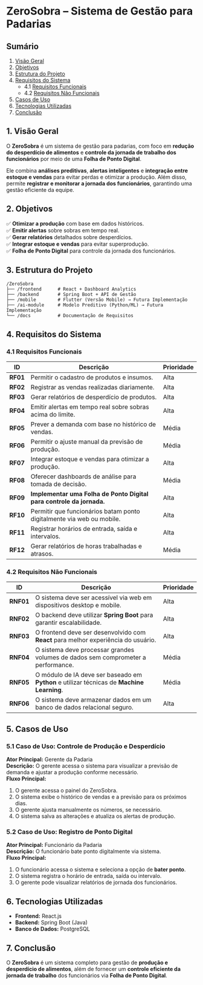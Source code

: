 # **ZeroSobra – Sistema de Gestão para Padarias**  

## **Sumário**  
1. [Visão Geral](#1-visão-geral)  
2. [Objetivos](#2-objetivos)  
3. [Estrutura do Projeto](#3-estrutura-do-projeto)  
4. [Requisitos do Sistema](#4-requisitos-do-sistema)  
   - 4.1 [Requisitos Funcionais](#41-requisitos-funcionais)  
   - 4.2 [Requisitos Não Funcionais](#42-requisitos-não-funcionais)  
5. [Casos de Uso](#5-casos-de-uso)  
6. [Tecnologias Utilizadas](#6-tecnologias-utilizadas)  
7. [Conclusão](#7-conclusão)  


## **1. Visão Geral**  
O **ZeroSobra** é um sistema de gestão para padarias, com foco em **redução do desperdício de alimentos** e **controle da jornada de trabalho dos funcionários** por meio de uma **Folha de Ponto Digital**.  

Ele combina **análises preditivas**, **alertas inteligentes** e **integração entre estoque e vendas** para evitar perdas e otimizar a produção. Além disso, permite **registrar e monitorar a jornada dos funcionários**, garantindo uma gestão eficiente da equipe.  


## **2. Objetivos**  
✅ **Otimizar a produção** com base em dados históricos.  
✅ **Emitir alertas** sobre sobras em tempo real.  
✅ **Gerar relatórios** detalhados sobre desperdícios.  
✅ **Integrar estoque e vendas** para evitar superprodução.  
✅ **Folha de Ponto Digital** para controle da jornada dos funcionários.  


## **3. Estrutura do Projeto**  
```
/ZeroSobra
├── /frontend      # React + Dashboard Analytics
├── /backend       # Spring Boot + API de Gestão
├── /mobile        # Flutter (Versão Mobile) → Futura Implementação
├── /ai-module     # Modelo Preditivo (Python/ML) → Futura Implementação
└── /docs          # Documentação de Requisitos
```


## **4. Requisitos do Sistema**  

### **4.1 Requisitos Funcionais**  
| **ID**  | **Descrição** | **Prioridade** |
|--------|-------------|-------------|  
| **RF01** | Permitir o cadastro de produtos e insumos. | Alta |  
| **RF02** | Registrar as vendas realizadas diariamente. | Alta |  
| **RF03** | Gerar relatórios de desperdício de produtos. | Alta |  
| **RF04** | Emitir alertas em tempo real sobre sobras acima do limite. | Alta |  
| **RF05** | Prever a demanda com base no histórico de vendas. | Média |  
| **RF06** | Permitir o ajuste manual da previsão de produção. | Média |  
| **RF07** | Integrar estoque e vendas para otimizar a produção. | Alta |  
| **RF08** | Oferecer dashboards de análise para tomada de decisão. | Média |  
| **RF09** | **Implementar uma Folha de Ponto Digital para controle da jornada.** | Alta |  
| **RF10** | Permitir que funcionários batam ponto digitalmente via web ou mobile. | Alta |  
| **RF11** | Registrar horários de entrada, saída e intervalos. | Alta |  
| **RF12** | Gerar relatórios de horas trabalhadas e atrasos. | Média |  

### **4.2 Requisitos Não Funcionais**  
| **ID**  | **Descrição** | **Prioridade** |
|--------|-------------|-------------|  
| **RNF01** | O sistema deve ser acessível via web em dispositivos desktop e mobile. | Alta |  
| **RNF02** | O backend deve utilizar **Spring Boot** para garantir escalabilidade. | Alta |  
| **RNF03** | O frontend deve ser desenvolvido com **React** para melhor experiência do usuário. | Alta |  
| **RNF04** | O sistema deve processar grandes volumes de dados sem comprometer a performance. | Média |  
| **RNF05** | O módulo de IA deve ser baseado em **Python** e utilizar técnicas de **Machine Learning**. | Média |  
| **RNF06** | O sistema deve armazenar dados em um banco de dados relacional seguro. | Alta |  


## **5. Casos de Uso**  

### **5.1 Caso de Uso: Controle de Produção e Desperdício**  
**Ator Principal:** Gerente da Padaria  
**Descrição:** O gerente acessa o sistema para visualizar a previsão de demanda e ajustar a produção conforme necessário.  
**Fluxo Principal:**  
1. O gerente acessa o painel do ZeroSobra.  
2. O sistema exibe o histórico de vendas e a previsão para os próximos dias.  
3. O gerente ajusta manualmente os números, se necessário.  
4. O sistema salva as alterações e atualiza os alertas de produção.  

### **5.2 Caso de Uso: Registro de Ponto Digital**  
**Ator Principal:** Funcionário da Padaria  
**Descrição:** O funcionário bate ponto digitalmente via sistema.  
**Fluxo Principal:**  
1. O funcionário acessa o sistema e seleciona a opção de **bater ponto**.  
2. O sistema registra o horário de entrada, saída ou intervalo.  
3. O gerente pode visualizar relatórios de jornada dos funcionários.  


## **6. Tecnologias Utilizadas**  
- **Frontend:** React.js  
- **Backend:** Spring Boot (Java)  
- **Banco de Dados:** PostgreSQL  


## **7. Conclusão**  
O **ZeroSobra** é um sistema completo para gestão de **produção e desperdício de alimentos**, além de fornecer um **controle eficiente da jornada de trabalho** dos funcionários via **Folha de Ponto Digital**.  

